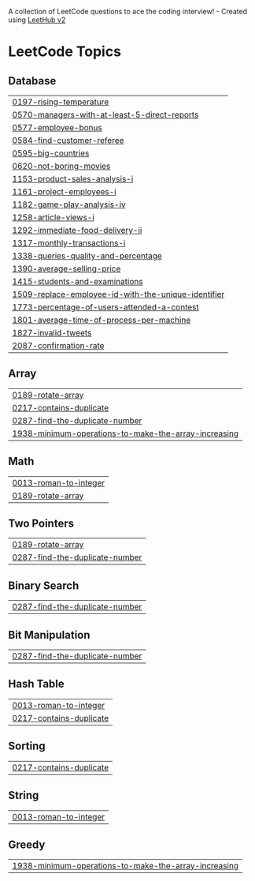 A collection of LeetCode questions to ace the coding interview! - Created using [LeetHub v2](https://github.com/arunbhardwaj/LeetHub-2.0)
<!---LeetCode Topics Start-->
# LeetCode Topics
## Database
|  |
| ------- |
| [0197-rising-temperature](https://github.com/shinychristina/Leetcode/tree/master/0197-rising-temperature) |
| [0570-managers-with-at-least-5-direct-reports](https://github.com/shinychristina/Leetcode/tree/master/0570-managers-with-at-least-5-direct-reports) |
| [0577-employee-bonus](https://github.com/shinychristina/Leetcode/tree/master/0577-employee-bonus) |
| [0584-find-customer-referee](https://github.com/shinychristina/Leetcode/tree/master/0584-find-customer-referee) |
| [0595-big-countries](https://github.com/shinychristina/Leetcode/tree/master/0595-big-countries) |
| [0620-not-boring-movies](https://github.com/shinychristina/Leetcode/tree/master/0620-not-boring-movies) |
| [1153-product-sales-analysis-i](https://github.com/shinychristina/Leetcode/tree/master/1153-product-sales-analysis-i) |
| [1161-project-employees-i](https://github.com/shinychristina/Leetcode/tree/master/1161-project-employees-i) |
| [1182-game-play-analysis-iv](https://github.com/shinychristina/Leetcode/tree/master/1182-game-play-analysis-iv) |
| [1258-article-views-i](https://github.com/shinychristina/Leetcode/tree/master/1258-article-views-i) |
| [1292-immediate-food-delivery-ii](https://github.com/shinychristina/Leetcode/tree/master/1292-immediate-food-delivery-ii) |
| [1317-monthly-transactions-i](https://github.com/shinychristina/Leetcode/tree/master/1317-monthly-transactions-i) |
| [1338-queries-quality-and-percentage](https://github.com/shinychristina/Leetcode/tree/master/1338-queries-quality-and-percentage) |
| [1390-average-selling-price](https://github.com/shinychristina/Leetcode/tree/master/1390-average-selling-price) |
| [1415-students-and-examinations](https://github.com/shinychristina/Leetcode/tree/master/1415-students-and-examinations) |
| [1509-replace-employee-id-with-the-unique-identifier](https://github.com/shinychristina/Leetcode/tree/master/1509-replace-employee-id-with-the-unique-identifier) |
| [1773-percentage-of-users-attended-a-contest](https://github.com/shinychristina/Leetcode/tree/master/1773-percentage-of-users-attended-a-contest) |
| [1801-average-time-of-process-per-machine](https://github.com/shinychristina/Leetcode/tree/master/1801-average-time-of-process-per-machine) |
| [1827-invalid-tweets](https://github.com/shinychristina/Leetcode/tree/master/1827-invalid-tweets) |
| [2087-confirmation-rate](https://github.com/shinychristina/Leetcode/tree/master/2087-confirmation-rate) |
## Array
|  |
| ------- |
| [0189-rotate-array](https://github.com/shinychristina/Leetcode/tree/master/0189-rotate-array) |
| [0217-contains-duplicate](https://github.com/shinychristina/Leetcode/tree/master/0217-contains-duplicate) |
| [0287-find-the-duplicate-number](https://github.com/shinychristina/Leetcode/tree/master/0287-find-the-duplicate-number) |
| [1938-minimum-operations-to-make-the-array-increasing](https://github.com/shinychristina/Leetcode/tree/master/1938-minimum-operations-to-make-the-array-increasing) |
## Math
|  |
| ------- |
| [0013-roman-to-integer](https://github.com/shinychristina/Leetcode/tree/master/0013-roman-to-integer) |
| [0189-rotate-array](https://github.com/shinychristina/Leetcode/tree/master/0189-rotate-array) |
## Two Pointers
|  |
| ------- |
| [0189-rotate-array](https://github.com/shinychristina/Leetcode/tree/master/0189-rotate-array) |
| [0287-find-the-duplicate-number](https://github.com/shinychristina/Leetcode/tree/master/0287-find-the-duplicate-number) |
## Binary Search
|  |
| ------- |
| [0287-find-the-duplicate-number](https://github.com/shinychristina/Leetcode/tree/master/0287-find-the-duplicate-number) |
## Bit Manipulation
|  |
| ------- |
| [0287-find-the-duplicate-number](https://github.com/shinychristina/Leetcode/tree/master/0287-find-the-duplicate-number) |
## Hash Table
|  |
| ------- |
| [0013-roman-to-integer](https://github.com/shinychristina/Leetcode/tree/master/0013-roman-to-integer) |
| [0217-contains-duplicate](https://github.com/shinychristina/Leetcode/tree/master/0217-contains-duplicate) |
## Sorting
|  |
| ------- |
| [0217-contains-duplicate](https://github.com/shinychristina/Leetcode/tree/master/0217-contains-duplicate) |
## String
|  |
| ------- |
| [0013-roman-to-integer](https://github.com/shinychristina/Leetcode/tree/master/0013-roman-to-integer) |
## Greedy
|  |
| ------- |
| [1938-minimum-operations-to-make-the-array-increasing](https://github.com/shinychristina/Leetcode/tree/master/1938-minimum-operations-to-make-the-array-increasing) |
<!---LeetCode Topics End-->